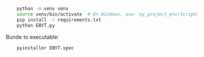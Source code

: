 ```sh
    python -m venv venv
    source venv/bin/activate  # On Windows, use `my_project_env\Scripts\activate`
    pip install -r requirements.txt
    python EBYT.py 
```

Bunde to executable:
```sh
    pyinstaller EBYT.spec
```
